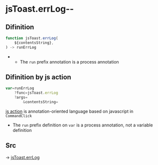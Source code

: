 # jsToast.errLog--

## Difinition

```js.js
function jsToast.errLog(
	${contentsString},
) -> runErrLog
```

- - The `run` prefix annotation is a process annotation


## Difinition by js action

```js.js
var=runErrLog
	?func=jsToast.errLog
	?args=
		&contentsString=
```

[js action](#) is annotation-oriented language based on javascript in `CommandClick`

- The `run` prefix definition on `var` is a process annotation, not a variable definition

## Src

-> [jsToast.errLog](https://github.com/puutaro/CommandClick/blob/master/app/src/main/java/com/puutaro/commandclick/fragment_lib/terminal_fragment/js_interface/JsToast.kt#L31)


